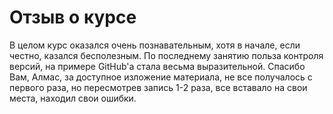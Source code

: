 # Отзыв о курсе

В целом курс оказался очень познавательным, хотя в начале, если честно, казался бесполезным. По последнему занятию польза контроля версий, на примере GitHub'а стала весьма выразительной.
Спасибо Вам, Алмас, за доступное изложение материала, не все получалось с первого раза, но пересмотрев запись 1-2 раза, все вставало на свои места, находил свои ошибки.